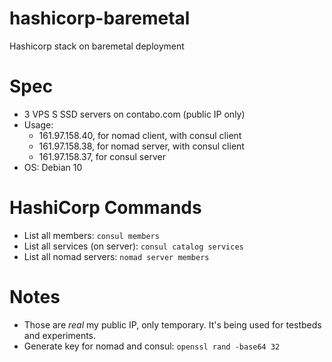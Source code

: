 # hashicorp-baremetal

Hashicorp stack on baremetal deployment

# Spec

* 3 VPS S SSD servers on contabo.com (public IP only)
* Usage:
  * 161.97.158.40, for nomad client, with consul client
  *	161.97.158.38, for nomad server, with consul client
  *	161.97.158.37, for consul server
* OS: Debian 10

# HashiCorp Commands

* List all members: `consul members`
* List all services (on server): `consul catalog services`
* List all nomad servers: `nomad server members`

# Notes

* Those are *real* my public IP, only temporary. It's being used for testbeds and experiments.
* Generate key for nomad and consul: `openssl rand -base64 32`